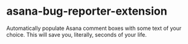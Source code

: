 # asana-bug-reporter-extension
Automatically populate Asana comment boxes with some text of your choice. This will save you, literally, seconds of your life.

